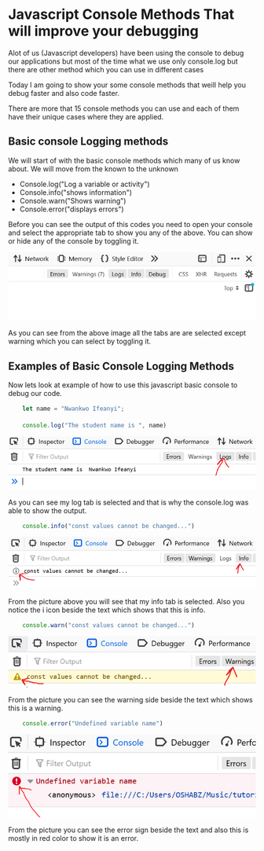 # Javascript Console Methods That will improve your debugging
Alot of us (Javascript developers) have been using the console to debug our applications 
but most of the time what we use only console.log but there are other method which you can use in different cases

Today I am going to show your some console methods that weill help you debug faster and also 
code faster. 

There are more that 15 console methods you can use and each of them have their unique cases where
they are applied.

## Basic console Logging methods
We will start of with the basic console methods which many of us know about. We will move from the known to the unknown

* Console.log("Log a variable or activity")
* Console.info("shows information")
* Console.warn("Shows warning")
* Console.error("displays errors")

Before you can see the output of this codes you need to open your console and select the appropriate tab to show you any of the above. You can show or hide any of the console by toggling it.


![Console](img.PNG)

As you can see from the above image all the tabs are are selected except warning which you can select by toggling it. 

## Examples of Basic Console Logging Methods

Now lets look at example of how to use this javascript basic console to debug our code. 

```javascript
    let name = "Nwankwo Ifeanyi";

    console.log("The student name is ", name)
```




![Console.log output](logoutput.PNG)

As you can see my log tab is selected and that is why the console.log was able to show the output.


```javascript
    console.info("const values cannot be changed...")
```

![Console.info output](infooutput.PNG)

From the picture above you will see that my info tab is selected. Also you notice the i icon beside the text which shows that this is info.

```javascript
    console.warn("const values cannot be changed...")
```

![Console.warn output](warningoutput.PNG)

From the picture you can see the warning side beside the text which shows this is a warning.


```javascript
    console.error("Undefined variable name")
```

![Console.error output](erroroutput.PNG)

From the picture you can see the error sign beside the text and also this is mostly in red color to show it is an error.



